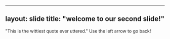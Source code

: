 ----
layout: slide
title: "welcome to our second slide!"
----
"This is the wittiest quote ever uttered."
Use the left arrow to go back!
